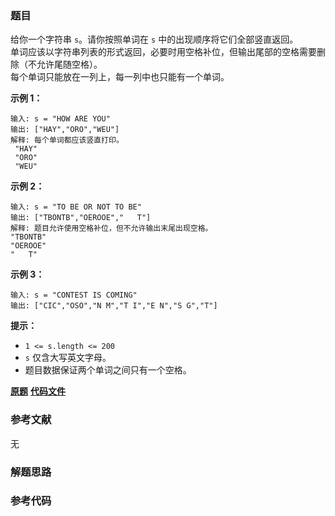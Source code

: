 ### 题目
给你一个字符串 `s`。请你按照单词在 `s` 中的出现顺序将它们全部竖直返回。  
单词应该以字符串列表的形式返回，必要时用空格补位，但输出尾部的空格需要删除（不允许尾随空格）。  
每个单词只能放在一列上，每一列中也只能有一个单词。



**示例 1：**

    
    
    输入: s = "HOW ARE YOU"
    输出: ["HAY","ORO","WEU"]
    解释: 每个单词都应该竖直打印。 
     "HAY"
     "ORO"
     "WEU"
    

**示例 2：**

    
    
    输入: s = "TO BE OR NOT TO BE"
    输出: ["TBONTB","OEROOE","   T"]
    解释: 题目允许使用空格补位，但不允许输出末尾出现空格。
    "TBONTB"
    "OEROOE"
    "   T"
    

**示例 3：**

    
    
    输入: s = "CONTEST IS COMING"
    输出: ["CIC","OSO","N M","T I","E N","S G","T"]
    



**提示：**

  * `1 <= s.length <= 200`
  * `s` 仅含大写英文字母。
  * 题目数据保证两个单词之间只有一个空格。

 **[原题](https://leetcode-cn.com/problems/print-words-vertically/)**    **[代码文件]()**


### 参考文献
无

### 解题思路




### 参考代码

```go


```




